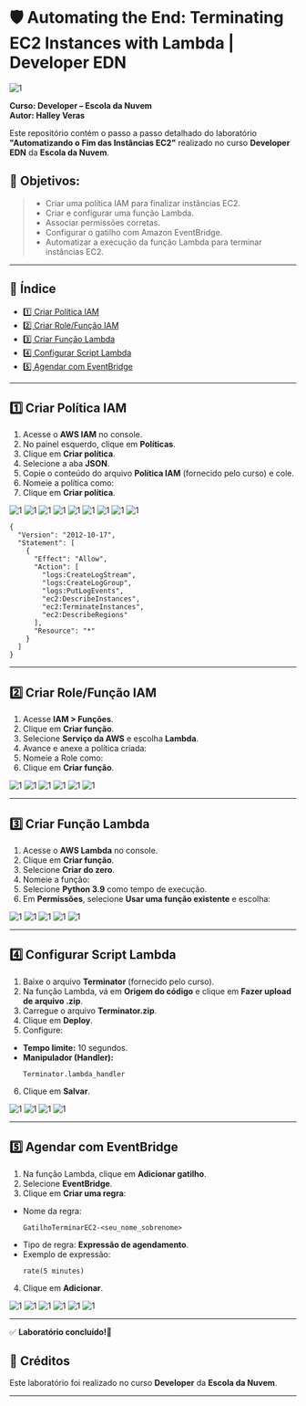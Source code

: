 # 🛡️ Automating the End: Terminating EC2 Instances with Lambda | Developer EDN

![1](https://raw.githubusercontent.com/HalleyVeras/aws-lambda-event-lab-developer-EDN/refs/heads/main/vibrant.jpg)

**Curso: Developer – Escola da Nuvem**  
**Autor: Halley Veras**

Este repositório contém o passo a passo detalhado do laboratório **"Automatizando o Fim das Instâncias EC2"** realizado no curso **Developer EDN** da **Escola da Nuvem**.

## 🎯 Objetivos:
> - Criar uma política IAM para finalizar instâncias EC2.
> - Criar e configurar uma função Lambda.
> - Associar permissões corretas.
> - Configurar o gatilho com Amazon EventBridge.
> - Automatizar a execução da função Lambda para terminar instâncias EC2.

---

## 📂 Índice

- [1️⃣ Criar Política IAM](#1️⃣-criar-política-iam)
- [2️⃣ Criar Role/Função IAM](#2️⃣-criar-rolefunção-iam)
- [3️⃣ Criar Função Lambda](#3️⃣-criar-função-lambda)
- [4️⃣ Configurar Script Lambda](#4️⃣-configurar-script-lambda)
- [5️⃣ Agendar com EventBridge](#5️⃣-agendar-com-eventbridge)


---

## 1️⃣ Criar Política IAM

1. Acesse o **AWS IAM** no console.
2. No painel esquerdo, clique em **Políticas**.
3. Clique em **Criar política**.
4. Selecione a aba **JSON**.
5. Copie o conteúdo do arquivo **Política IAM** (fornecido pelo curso) e cole.
6. Nomeie a política como:
7. Clique em **Criar política**.

![1](https://raw.githubusercontent.com/HalleyVeras/aws-lambda-event-lab-developer-EDN/refs/heads/main/arquivos1/2025-06-01_16-09.png)
![1](https://raw.githubusercontent.com/HalleyVeras/aws-lambda-event-lab-developer-EDN/refs/heads/main/arquivos1/2025-06-01_16-09_1.png)
![1](https://raw.githubusercontent.com/HalleyVeras/aws-lambda-event-lab-developer-EDN/refs/heads/main/arquivos1/2025-06-01_16-11.png)
![1](https://raw.githubusercontent.com/HalleyVeras/aws-lambda-event-lab-developer-EDN/refs/heads/main/arquivos1/2025-06-01_16-12.png)
![1](https://raw.githubusercontent.com/HalleyVeras/aws-lambda-event-lab-developer-EDN/refs/heads/main/arquivos1/2025-06-01_16-13.png)
![1](https://raw.githubusercontent.com/HalleyVeras/aws-lambda-event-lab-developer-EDN/refs/heads/main/arquivos1/2025-06-01_16-14.png)
![1](https://raw.githubusercontent.com/HalleyVeras/aws-lambda-event-lab-developer-EDN/refs/heads/main/arquivos1/2025-06-01_16-15.png)
![1](https://raw.githubusercontent.com/HalleyVeras/aws-lambda-event-lab-developer-EDN/refs/heads/main/arquivos1/2025-06-01_16-19.png)
![1](https://raw.githubusercontent.com/HalleyVeras/aws-lambda-event-lab-developer-EDN/refs/heads/main/arquivos1/Policy-Created-halley-veras.png)



    {
      "Version": "2012-10-17",
      "Statement": [
        {
          "Effect": "Allow",
          "Action": [
            "logs:CreateLogStream",
            "logs:CreateLogGroup",
            "logs:PutLogEvents",
            "ec2:DescribeInstances",
            "ec2:TerminateInstances",
            "ec2:DescribeRegions"
          ],
          "Resource": "*"
        }
      ]
    }



---

## 2️⃣ Criar Role/Função IAM

1. Acesse **IAM > Funções**.
2. Clique em **Criar função**.
3. Selecione **Serviço da AWS** e escolha **Lambda**.
4. Avance e anexe a política criada:
5. Nomeie a Role como:
6. Clique em **Criar função**.

![1](https://raw.githubusercontent.com/HalleyVeras/aws-lambda-event-lab-developer-EDN/refs/heads/main/arquivos1/2025-06-01_16-23.png)
![1](https://raw.githubusercontent.com/HalleyVeras/aws-lambda-event-lab-developer-EDN/refs/heads/main/arquivos1/2025-06-01_16-25.png)
![1](https://raw.githubusercontent.com/HalleyVeras/aws-lambda-event-lab-developer-EDN/refs/heads/main/arquivos1/2025-06-01_16-26.png)
![1](https://raw.githubusercontent.com/HalleyVeras/aws-lambda-event-lab-developer-EDN/refs/heads/main/arquivos1/2025-06-01_16-52.png)
![1](https://raw.githubusercontent.com/HalleyVeras/aws-lambda-event-lab-developer-EDN/refs/heads/main/arquivos1/2025-06-01_16-52_1.png)
![1](https://raw.githubusercontent.com/HalleyVeras/aws-lambda-event-lab-developer-EDN/refs/heads/main/arquivos1/Role-Created-halley-veras.png)

---

## 3️⃣ Criar Função Lambda

1. Acesse o **AWS Lambda** no console.
2. Clique em **Criar função**.
3. Selecione **Criar do zero**.
4. Nomeie a função:
5. Selecione **Python 3.9** como tempo de execução.
6. Em **Permissões**, selecione **Usar uma função existente** e escolha:


![1](https://raw.githubusercontent.com/HalleyVeras/aws-lambda-event-lab-developer-EDN/refs/heads/main/arquivos1/2025-06-01_16-54.png)
![1](https://raw.githubusercontent.com/HalleyVeras/aws-lambda-event-lab-developer-EDN/refs/heads/main/arquivos1/2025-06-01_16-56.png)
![1](https://raw.githubusercontent.com/HalleyVeras/aws-lambda-event-lab-developer-EDN/refs/heads/main/arquivos1/2025-06-01_16-59.png)
![1](https://raw.githubusercontent.com/HalleyVeras/aws-lambda-event-lab-developer-EDN/refs/heads/main/arquivos1/2025-06-01_17-02.png)
![1](https://raw.githubusercontent.com/HalleyVeras/aws-lambda-event-lab-developer-EDN/refs/heads/main/arquivos1/2025-06-01_17-04.png)


---

## 4️⃣ Configurar Script Lambda

1. Baixe o arquivo **Terminator** (fornecido pelo curso).
2. Na função Lambda, vá em **Origem do código** e clique em **Fazer upload de arquivo .zip**.
3. Carregue o arquivo **Terminator.zip**.
4. Clique em **Deploy**.
5. Configure:
- **Tempo limite:** 10 segundos.
- **Manipulador (Handler):**  
  ```
  Terminator.lambda_handler
  ```
6. Clique em **Salvar**.

![1](https://raw.githubusercontent.com/HalleyVeras/aws-lambda-event-lab-developer-EDN/refs/heads/main/arquivos1/2025-06-01_17-07.png)
![1](https://raw.githubusercontent.com/HalleyVeras/aws-lambda-event-lab-developer-EDN/refs/heads/main/arquivos1/2025-06-01_17-08.png)
![1](https://raw.githubusercontent.com/HalleyVeras/aws-lambda-event-lab-developer-EDN/refs/heads/main/arquivos1/2025-06-01_17-09.png)
![1](https://raw.githubusercontent.com/HalleyVeras/aws-lambda-event-lab-developer-EDN/refs/heads/main/arquivos1/2025-06-01_17-12.png)

---

## 5️⃣ Agendar com EventBridge

1. Na função Lambda, clique em **Adicionar gatilho**.
2. Selecione **EventBridge**.
3. Clique em **Criar uma regra**:
- Nome da regra:  
  ```
  GatilhoTerminarEC2-<seu_nome_sobrenome>
  ```
- Tipo de regra: **Expressão de agendamento**.
- Exemplo de expressão:
  ```
  rate(5 minutes)
  ```
4. Clique em **Adicionar**.

![1](https://raw.githubusercontent.com/HalleyVeras/aws-lambda-event-lab-developer-EDN/refs/heads/main/arquivos1/2025-06-01_17-13.png)
![1](https://raw.githubusercontent.com/HalleyVeras/aws-lambda-event-lab-developer-EDN/refs/heads/main/arquivos1/2025-06-01_17-15.png)
![1](https://raw.githubusercontent.com/HalleyVeras/aws-lambda-event-lab-developer-EDN/refs/heads/main/arquivos1/2025-06-01_17-20.png)
![1](https://raw.githubusercontent.com/HalleyVeras/aws-lambda-event-lab-developer-EDN/refs/heads/main/arquivos1/2025-06-01_17-22.png)
![1](https://raw.githubusercontent.com/HalleyVeras/aws-lambda-event-lab-developer-EDN/refs/heads/main/arquivos1/2025-06-01_17-24.png)
![1](https://raw.githubusercontent.com/HalleyVeras/aws-lambda-event-lab-developer-EDN/refs/heads/main/arquivos1/Lambda-Trigger-Created.png)

---



✅ **Laboratório concluído!🚀**



## 📝 Créditos

Este laboratório foi realizado no curso **Developer** da **Escola da Nuvem**.

---



    
